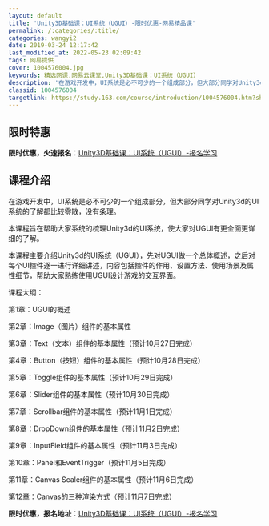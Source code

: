 ```yaml
---
layout: default
title: 'Unity3D基础课：UI系统（UGUI）-限时优惠-网易精品课'
permalink: /:categories/:title/
categories: wangyi2
date: 2019-03-24 12:17:42
last_modified_at: 2022-05-23 02:09:42
tags: 网易提供
cover: 1004576004.jpg
keywords: 精选网课,网易云课堂,Unity3D基础课：UI系统（UGUI）
description: '在游戏开发中，UI系统是必不可少的一个组成部分，但大部分同学对Unity3d的UI系统的了解都比较零散，没有条理。本课程'
classid: 1004576004
targetlink: https://study.163.com/course/introduction/1004576004.htm?share=1&shareId=1025206652&utm_campaign=share&utm_medium=iphoneShare&utm_source=&utm_u=1025206652
---
```


## 限时特惠

**限时优惠，火速报名**：[Unity3D基础课：UI系统（UGUI）-报名学习](https://study.163.com/course/introduction/1004576004.htm?share=1&shareId=1025206652&utm_campaign=share&utm_medium=iphoneShare&utm_source=&utm_u=1025206652)

## 课程介绍

在游戏开发中，UI系统是必不可少的一个组成部分，但大部分同学对Unity3d的UI系统的了解都比较零散，没有条理。

本课程旨在帮助大家系统的梳理Unity3d的UI系统，使大家对UGUI有更全面更详细的了解。

本课程主要介绍Unity3d的UI系统（UGUI），先对UGUI做一个总体概述，之后对每个UI控件逐一进行详细讲述，内容包括控件的作用、设置方法、使用场景及属性细节，帮助大家熟练使用UGUI设计游戏的交互界面。

课程大纲：

第1章：UGUI的概述

第2章：Image（图片）组件的基本属性

第3章：Text（文本）组件的基本属性（预计10月27日完成）

第4章：Button（按钮）组件的基本属性（预计10月28日完成）

第5章：Toggle组件的基本属性（预计10月29日完成）

第6章：Slider组件的基本属性（预计10月30日完成）

第7章：Scrollbar组件的基本属性（预计11月1日完成）

第8章：DropDown组件的基本属性（预计11月2日完成）

第9章：InputField组件的基本属性（预计11月3日完成）

第10章：Panel和EventTrigger（预计11月5日完成）

第11章：Canvas Scaler组件的基本属性（预计11月6日完成）

第12章：Canvas的三种渲染方式（预计11月7日完成）

**限时优惠，报名地址**：[Unity3D基础课：UI系统（UGUI）-报名学习](https://study.163.com/course/introduction/1004576004.htm?share=1&shareId=1025206652&utm_campaign=share&utm_medium=iphoneShare&utm_source=&utm_u=1025206652)

